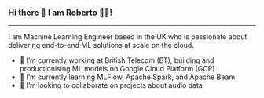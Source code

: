 ### Hi there 👋 I am Roberto 🧔‍♂️!
---

I am Machine Learning Engineer based in the UK who is passionate about delivering end-to-end ML solutions at scale on the cloud.

- 🔭 I’m currently working at British Telecom (BT), building and productionising ML models on Google Cloud Platform (GCP)
- 🌱 I’m currently learning MLFlow, Apache Spark, and Apache Beam
- 👯 I’m looking to collaborate on projects about audio data
<!-- - 🤔 I’m looking for help with ... -->
<!-- - 💬 Ask me about ... -->
<!-- - 📫 How to reach me: ... -->
<!-- - 😄 Pronouns: ... -->
<!-- - ⚡ Fun fact: ... -->
